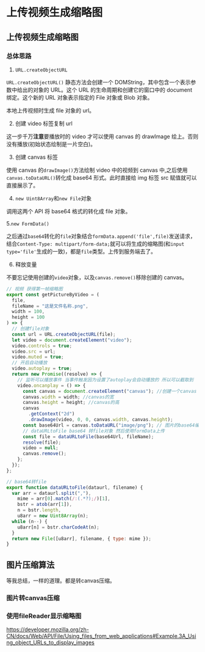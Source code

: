 # 上传视频生成缩略图

## 上传视频生成缩略图

### 总体思路

1.  `URL.createObjectURL`

`URL.createObjectURL()` 静态方法会创建一个 DOMString，其中包含一个表示参数中给出的对象的 URL。这个 URL 的生命周期和创建它的窗口中的 document 绑定。这个新的 URL 对象表示指定的 File 对象或 Blob 对象。

本地上传视频时生成 file 对象的 url。

2. 创建 video 标签复制 url

这一步千万**注意**要播放时的 video 才可以使用 canvas 的 drawImage 绘上。否则没有播放(初始状态绘制是一片空白)。

3. 创建 canvas 标签

使用 canvas 的`drawImage()`方法绘制 video 中的视频到 canvas 中,之后使用`canvas.toDataURL()`转化成 base64 形式。此时直接给 img 标签 src 赋值就可以直接展示了。

4. `new Uint8Array`和`new File`对象

调用这两个 API 将 base64 格式的转化成 file 对象。

5.`new FormData()`

之后通过`base64`转化的`file`对象结合`formData.append('file',file)`发送请求，结合`Content-Type: multipart/form-data;`就可以将生成的缩略图(和`input type='file'`生成的一致)，都是`file`类型。上传到服务端去了。

6. 释放变量

不要忘记使用创建的`video`对象，以及`canvas.remove()`移除创建的 canvas。

```js
// 视频 获得第一帧缩略图
export const getPictureByVideo = (
  file,
  fileName = "这是文件名称.png",
  width = 100,
  height = 100
) => {
  // 创建file对象
  const url = URL.createObjectURL(file);
  let video = document.createElement("video");
  video.controls = true;
  video.src = url;
  video.muted = true;
  // 开启自动播放
  video.autoplay = true;
  return new Promise((resolve) => {
    // 监听可以播放事件 当事件触发因为设置了autoplay会自动播放的 所以可以截取到
    video.oncanplay = () => {
      const canvas = document.createElement("canvas"); //创建一个canvas
      canvas.width = width; //canvas的宽
      canvas.height = height; //canvas的高
      canvas
        .getContext("2d")
        .drawImage(video, 0, 0, canvas.width, canvas.height);
      const base64Url = canvas.toDataURL("image/png"); // 图片的base64编码
      // dataURLtoFile base64 转file对象 然后使用formData上传
      const file = dataURLtoFile(base64Url, fileName);
      resolve(file);
      video = null;
      canvas.remove();
    };
  });
};

// base64转file
export function dataURLtoFile(dataurl, filename) {
  var arr = dataurl.split(","),
    mime = arr[0].match(/:(.*?);/)[1],
    bstr = atob(arr[1]),
    n = bstr.length,
    u8arr = new Uint8Array(n);
  while (n--) {
    u8arr[n] = bstr.charCodeAt(n);
  }
  return new File([u8arr], filename, { type: mime });
}
```


## 图片压缩算法


等我总结，一样的道理。都是转canvas压缩。

### 图片转canvas压缩

### 使用fileReader显示缩略图
https://developer.mozilla.org/zh-CN/docs/Web/API/File/Using_files_from_web_applications#Example.3A_Using_object_URLs_to_display_images
